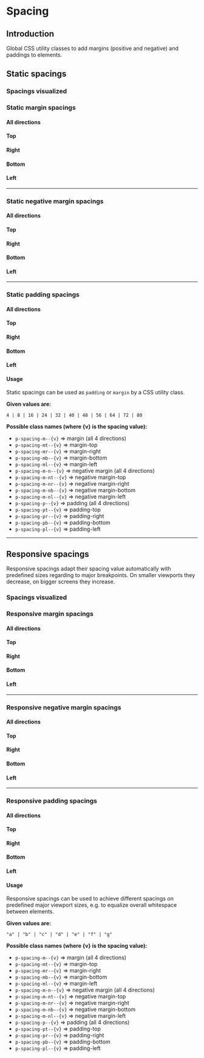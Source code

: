 # Spacing

## Introduction
Global CSS utility classes to add margins (positive and negative) and paddings to elements.

## Static spacings

### Spacings visualized

<Playground :themeable="false">
  <div class="example-spacing-visual">
    <div class="p-spacing-pt--4 p-spacing-pr--4" />
  </div>
  <div class="example-spacing-visual">
    <div class="p-spacing-pt--8 p-spacing-pr--8" />
  </div>
  <div class="example-spacing-visual">
    <div class="p-spacing-pt--16 p-spacing-pr--16" />
  </div>
  <div class="example-spacing-visual">
    <div class="p-spacing-pt--24 p-spacing-pr--24" />
  </div>
  <div class="example-spacing-visual">
    <div class="p-spacing-pt--32 p-spacing-pr--32" />
  </div>
  <div class="example-spacing-visual">
    <div class="p-spacing-pt--40 p-spacing-pr--40" />
  </div>
  <div class="example-spacing-visual">
    <div class="p-spacing-pt--48 p-spacing-pr--48" />
  </div>
  <div class="example-spacing-visual">
    <div class="p-spacing-pt--56 p-spacing-pr--56" />
  </div>
  <div class="example-spacing-visual">
    <div class="p-spacing-pt--64 p-spacing-pr--64" />
  </div>
  <div class="example-spacing-visual">
    <div class="p-spacing-pt--72 p-spacing-pr--72" />
  </div>
  <div class="example-spacing-visual">
    <div class="p-spacing-pt--80 p-spacing-pr--80" />
  </div>
</Playground>

### Static margin spacings

#### All directions

<Playground :themeable="false">
  <div class="example-spacing">
    <div class="p-spacing-m--40" />
  </div>
</Playground>

#### Top

<Playground :themeable="false">
  <div class="example-spacing">
    <div class="p-spacing-mt--40" />
  </div>
</Playground>

#### Right

<Playground :themeable="false">
  <div class="example-spacing">
    <div class="p-spacing-mr--40" />
  </div>
</Playground>

#### Bottom

<Playground :themeable="false">
  <div class="example-spacing">
    <div class="p-spacing-mb--40" />
  </div>
</Playground>

#### Left

<Playground :themeable="false">
  <div class="example-spacing">
    <div class="p-spacing-ml--40" />
  </div>
</Playground>

---

### Static negative margin spacings

#### All directions

<Playground :themeable="false">
  <div class="example-spacing negative">
    <div class="p-spacing-m-n--40" />
  </div>
</Playground>

#### Top

<Playground :themeable="false">
  <div class="example-spacing negative">
    <div class="p-spacing-m-nt--40" />
  </div>
</Playground>

#### Right

<Playground :themeable="false">
  <div class="example-spacing negative">
    <div class="p-spacing-m-nr--40" />
  </div>
</Playground>

#### Bottom

<Playground :themeable="false">
  <div class="example-spacing negative">
    <div class="p-spacing-m-nb--40" />
  </div>
</Playground>

#### Left

<Playground :themeable="false">
  <div class="example-spacing negative">
    <div class="p-spacing-m-nl--40" />
  </div>
</Playground>

---

### Static padding spacings

#### All directions

<Playground :themeable="false">
  <div class="example-spacing">
    <div class="p-spacing-p--40"/>
  </div>
</Playground>

#### Top

<Playground :themeable="false">
  <div class="example-spacing">
    <div class="p-spacing-pt--40"/>
  </div>
</Playground>

#### Right

<Playground :themeable="false">
<div class="example-spacing">
  <div class="p-spacing-pr--40"/>
</div>
</Playground>

#### Bottom

<Playground :themeable="false">
  <div class="example-spacing">
    <div class="p-spacing-pb--40"/>
  </div>
</Playground>

#### Left

<Playground :themeable="false">
  <div class="example-spacing">
    <div class="p-spacing-pl--40"/>
  </div>
</Playground>

#### Usage
Static spacings can be used as `padding` or `margin` by a CSS utility class.

**Given values are:**

`4 | 8 | 16 | 24 | 32 | 40 | 48 | 56 | 64 | 72 | 80`

**Possible class names (where {v} is the spacing value):**
* `p-spacing-m--{v}` => margin (all 4 directions)
* `p-spacing-mt--{v}` => margin-top
* `p-spacing-mr--{v}` => margin-right
* `p-spacing-mb--{v}` => margin-bottom
* `p-spacing-ml--{v}` => margin-left
* `p-spacing-m-n--{v}` => negative margin (all 4 directions)
* `p-spacing-m-nt--{v}` => negative margin-top
* `p-spacing-m-nr--{v}` => negative margin-right
* `p-spacing-m-nb--{v}` => negative margin-bottom
* `p-spacing-m-nl--{v}` => negative margin-left
* `p-spacing-p--{v}` => padding (all 4 directions)
* `p-spacing-pt--{v}` => padding-top
* `p-spacing-pr--{v}` => padding-right
* `p-spacing-pb--{v}` => padding-bottom
* `p-spacing-pl--{v}` => padding-left

---

## Responsive spacings
Responsive spacings adapt their spacing value automatically with predefined sizes regarding to major breakpoints. On smaller viewports they decrease, on bigger screens they increase.

### Spacings visualized

<Playground :themeable="false">
  <div class="example-spacing-visual">
    <div class="p-spacing-pt--a p-spacing-pr--a" />
  </div>
  <div class="example-spacing-visual">
    <div class="p-spacing-pt--b p-spacing-pr--b" />
  </div>
  <div class="example-spacing-visual">
    <div class="p-spacing-pt--c p-spacing-pr--c" />
  </div>
  <div class="example-spacing-visual">
    <div class="p-spacing-pt--d p-spacing-pr--d" />
  </div>
  <div class="example-spacing-visual">
    <div class="p-spacing-pt--e p-spacing-pr--e" />
  </div>
  <div class="example-spacing-visual">
    <div class="p-spacing-pt--f p-spacing-pr--f" />
  </div>
  <div class="example-spacing-visual">
    <div class="p-spacing-pt--g p-spacing-pr--g" />
  </div>
</Playground>

### Responsive margin spacings

#### All directions

<Playground :themeable="false">
  <div class="example-spacing">
    <div class="p-spacing-m--d" />
  </div>
</Playground>

#### Top

<Playground :themeable="false">
  <div class="example-spacing">
    <div class="p-spacing-mt--d" />
  </div>
</Playground>

#### Right

<Playground :themeable="false">
  <div class="example-spacing">
    <div class="p-spacing-mr--d" />
  </div>
</Playground>

#### Bottom

<Playground :themeable="false">
  <div class="example-spacing">
    <div class="p-spacing-mb--d" />
  </div>
</Playground>

#### Left

<Playground :themeable="false">
  <div class="example-spacing">
    <div class="p-spacing-ml--d" />
  </div>
</Playground>

---

### Responsive negative margin spacings

#### All directions

<Playground :themeable="false">
  <div class="example-spacing negative-responsive">
    <div class="p-spacing-m-n--d" />
  </div>
</Playground>

#### Top

<Playground :themeable="false">
  <div class="example-spacing negative-responsive">
    <div class="p-spacing-m-nt--d" />
  </div>
</Playground>

#### Right

<Playground :themeable="false">
  <div class="example-spacing negative-responsive">
    <div class="p-spacing-m-nr--d" />
  </div>
</Playground>

#### Bottom

<Playground :themeable="false">
  <div class="example-spacing negative-responsive">
    <div class="p-spacing-m-nb--d" />
  </div>
</Playground>

#### Left

<Playground :themeable="false">
  <div class="example-spacing negative-responsive">
    <div class="p-spacing-m-nl--d" />
  </div>
</Playground>

---

### Responsive padding spacings

#### All directions

<Playground :themeable="false">
  <div class="example-spacing">
    <div class="p-spacing-p--d"/>
  </div>
</Playground>

#### Top

<Playground :themeable="false">
  <div class="example-spacing">
    <div class="p-spacing-pt--d"/>
  </div>
</Playground>

#### Right

<Playground :themeable="false">
  <div class="example-spacing">
    <div class="p-spacing-pr--d"/>
  </div>
</Playground>

#### Bottom

<Playground :themeable="false">
  <div class="example-spacing">
    <div class="p-spacing-pb--d"/>
  </div>
</Playground>

#### Left

<Playground :themeable="false">
  <div class="example-spacing">
    <div class="p-spacing-pl--d"/>
  </div>
</Playground>

#### Usage
Responsive spacings can be used to achieve different spacings on predefined major viewport sizes, e.g. to equalize overall whitespace between elements.

**Given values are:**

`"a" | "b" | "c" | "d" | "e" | "f" | "g"`

**Possible class names (where {v} is the spacing value):**
* `p-spacing-m--{v}` => margin (all 4 directions)
* `p-spacing-mt--{v}` => margin-top
* `p-spacing-mr--{v}` => margin-right
* `p-spacing-mb--{v}` => margin-bottom
* `p-spacing-ml--{v}` => margin-left
* `p-spacing-m-n--{v}` => negative margin (all 4 directions)
* `p-spacing-m-nt--{v}` => negative margin-top
* `p-spacing-m-nr--{v}` => negative margin-right
* `p-spacing-m-nb--{v}` => negative margin-bottom
* `p-spacing-m-nl--{v}` => negative margin-left
* `p-spacing-p--{v}` => padding (all 4 directions)
* `p-spacing-pt--{v}` => padding-top
* `p-spacing-pr--{v}` => padding-right
* `p-spacing-pb--{v}` => padding-bottom
* `p-spacing-pl--{v}` => padding-left